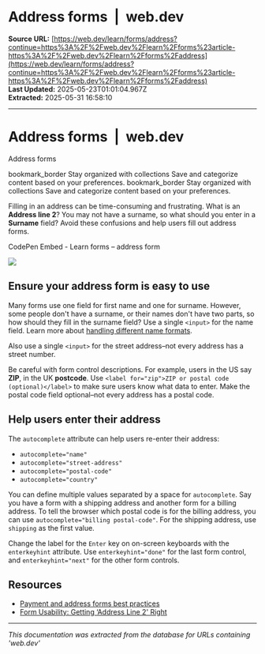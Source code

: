 # Address forms  |  web.dev

**Source URL:** [https://web.dev/learn/forms/address?continue=https%3A%2F%2Fweb.dev%2Flearn%2Fforms%23article-https%3A%2F%2Fweb.dev%2Flearn%2Fforms%2Faddress](https://web.dev/learn/forms/address?continue=https%3A%2F%2Fweb.dev%2Flearn%2Fforms%23article-https%3A%2F%2Fweb.dev%2Flearn%2Fforms%2Faddress)  
**Last Updated:** 2025-05-23T01:01:04.967Z  
**Extracted:** 2025-05-31 16:58:10

---

# Address forms  |  web.dev

Address forms

bookmark\_border Stay organized with collections Save and categorize content based on your preferences. bookmark\_border Stay organized with collections Save and categorize content based on your preferences.

Filling in an address can be time-consuming and frustrating. What is an **Address line 2**? You may not have a surname, so what should you enter in a **Surname** field? Avoid these confusions and help users fill out address forms.

  CodePen Embed - Learn forms – address form  

[![](https://assets.codepen.io/5928893/internal/avatars/users/default.png?fit=crop&format=auto&height=256&version=1616020020&width=256)](https://codepen.io/web-dot-dev)

## Ensure your address form is easy to use

Many forms use one field for first name and one for surname. However, some people don't have a surname, or their names don't have two parts, so how should they fill in the surname field? Use a single `<input>` for the name field. Learn more about [handling different name formats](https://web.dev/learn/forms/internationalization#ensure_your_form_can_handle_different_name_formats).

Also use a single `<input>` for the street address–not every address has a street number.

Be careful with form control descriptions. For example, users in the US say **ZIP**, in the UK **postcode**. Use `<label for="zip">ZIP or postal code (optional)</label>` to make sure users know what data to enter. Make the postal code field optional–not every address has a postal code.

## Help users enter their address

The `autocomplete` attribute can help users re-enter their address:

*   `autocomplete="name"`
*   `autocomplete="street-address"`
*   `autocomplete="postal-code"`
*   `autocomplete="country"`

You can define multiple values separated by a space for `autocomplete`. Say you have a form with a shipping address and another form for a billing address. To tell the browser which postal code is for the billing address, you can use `autocomplete="billing postal-code"`. For the shipping address, use `shipping` as the first value.

Change the label for the `Enter` key on on-screen keyboards with the `enterkeyhint` attribute. Use `enterkeyhint="done"` for the last form control, and `enterkeyhint="next"` for the other form controls.

## Resources

*   [Payment and address forms best practices](https://web.dev/articles/payment-and-address-form-best-practices)
*   [Form Usability: Getting ‘Address Line 2' Right](https://baymard.com/blog/address-line-2)

---

*This documentation was extracted from the database for URLs containing 'web.dev'*

